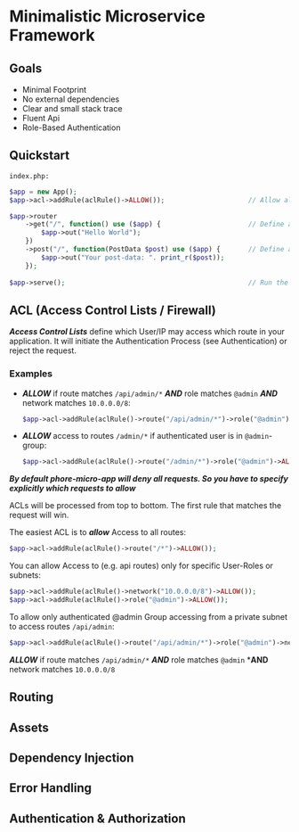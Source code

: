 # Minimalistic Microservice Framework

## Goals

- Minimal Footprint
- No external dependencies
- Clear and small stack trace
- Fluent Api
- Role-Based Authentication


## Quickstart

```index.php:```
```php
$app = new App();
$app->acl->addRule(aclRule()->ALLOW());                     // Allow all requests

$app->router
    ->get("/", function() use ($app) {                      // Define a Action for HTTP-GET-Requests to /
        $app->out("Hello World");
    })
    ->post("/", function(PostData $post) use ($app) {       // Define a Action for HTTP-POST-Requests to /
        $app->out("Your post-data: ". print_r($post));
    });
    
$app->serve();                                              // Run the App
```

## ACL (Access Control Lists / Firewall)


***Access Control Lists*** define which User/IP may access which route in
your application. It will initiate the Authentication Process (see Authentication)
or reject the request.

### Examples

- ***ALLOW*** if route matches `/api/admin/*` ***AND*** role matches `@admin` ***AND*** network matches `10.0.0.0/8`:
    ```php
    $app->acl->addRule(aclRule()->route("/api/admin/*")->role("@admin")->network("10.0.0.0/8")->ALLOW());
    ```

- ***ALLOW*** access to routes `/admin/*` if authenticated user is in `@admin`-group:
    ```php
    $app->acl->addRule(aclRule()->route("/admin/*")->role("@admin")->ALLOW());
    ```


***By default phore-micro-app will deny all requests. So you have to specify explicitly
which requests to allow***

ACLs will be processed from top to bottom. The first rule that matches the request
will win.

The easiest ACL is to ***allow*** Access to all routes:

```php
$app->acl->addRule(aclRule()->route("/*")->ALLOW());
```

You can allow Access to (e.g. api routes) only for specific User-Roles or subnets:

```php
$app->acl->addRule(aclRule()->network("10.0.0.0/8")->ALLOW());
$app->acl->addRule(aclRule()->role("@admin")->ALLOW());
```

To allow only authenticated @admin Group accessing from a private subnet to access 
routes `/api/admin`:

```php
$app->acl->addRule(aclRule()->route("/api/admin/*")->role("@admin")->network("10.0.0.0/8")->ALLOW());
```

***ALLOW*** if route matches `/api/admin/*` ***AND*** role matches `@admin` ***AND** network matches `10.0.0.0/8`

## Routing

## Assets

## Dependency Injection

## Error Handling

## Authentication & Authorization
